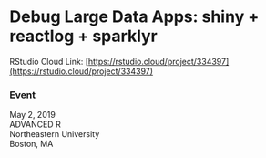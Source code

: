 
# Debug Large Data Apps: shiny + reactlog + sparklyr

RStudio Cloud Link: [https://rstudio.cloud/project/334397](https://rstudio.cloud/project/334397)

### Event

May 2, 2019<br/>
ADVANCED R<br/>
Northeastern University<br/>
Boston, MA
